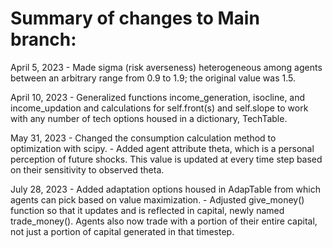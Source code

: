 # Summary of changes to Main branch:

April 5, 2023 - Made sigma (risk averseness) heterogeneous among agents between an arbitrary range from 0.9 to 1.9; the original value was 1.5.

April 10, 2023 - Generalized functions income_generation, isocline, and income_updation and calculations for self.front(s) and self.slope to work with any number of tech options housed in a dictionary, TechTable.

May 31, 2023 - Changed the consumption calculation method to optimization with scipy. 
             - Added agent attribute theta, which is a personal perception of future shocks. This value is updated at every time step based on their sensitivity to observed theta.

July 28, 2023 - Added adaptation options housed in AdapTable from which agents can pick based on value maximization.
             - Adjusted give_money() function so that it updates and is reflected in capital, newly named trade_money(). Agents also now trade with a portion of their entire capital, not just a portion of capital generated in that timestep.
             
